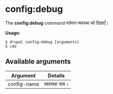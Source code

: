 # config:debug
The **config:debug** command वर्तमान व्यवस्था को दिखाएँ।

**Usage:**
```
$ drupal config:debug [arguments] 
$ cde  
```

## Available arguments
Argument | Details
---------|-------------
config-name | व्यवस्था नाम।
